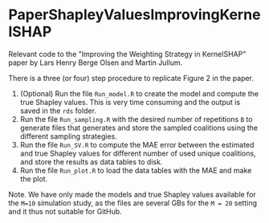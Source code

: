 # PaperShapleyValuesImprovingKernelSHAP
Relevant code to the "Improving the Weighting Strategy in KernelSHAP" paper by Lars Henry Berge Olsen and Martin Jullum.

There is a three (or four) step procedure to replicate Figure 2 in the paper.

1. (Optional) Run the file `Run_model.R` to create the model and compute the true Shapley values. This is very time consuming and the output is saved in the `rds` folder.
2. Run the file `Run_sampling.R` with the desired number of repetitions `B` to generate files that generates and store the sampled coalitions using the different sampling strategies.
3. Run the file `Run_SV.R` to compute the MAE error between the estimated and true Shapley values for different number of used unique coalitions, and store the results as data tables to disk.
4. Run the file `Run_plot.R` to load the data tables with the MAE and make the plot.

Note. We have only made the models and true Shapley values available for the `M=10` simulation study, as the files are several GBs for the `M = 20` setting and it thus not suitable for GitHub.
